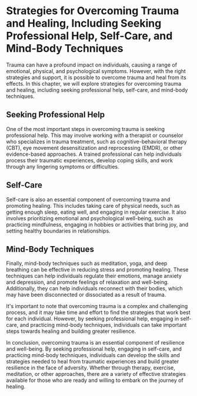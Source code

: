 Strategies for Overcoming Trauma and Healing, Including Seeking Professional Help, Self-Care, and Mind-Body Techniques
====================================================================================================================================================

Trauma can have a profound impact on individuals, causing a range of emotional, physical, and psychological symptoms. However, with the right strategies and support, it is possible to overcome trauma and heal from its effects. In this chapter, we will explore strategies for overcoming trauma and healing, including seeking professional help, self-care, and mind-body techniques.

Seeking Professional Help
-------------------------

One of the most important steps in overcoming trauma is seeking professional help. This may involve working with a therapist or counselor who specializes in trauma treatment, such as cognitive-behavioral therapy (CBT), eye movement desensitization and reprocessing (EMDR), or other evidence-based approaches. A trained professional can help individuals process their traumatic experiences, develop coping skills, and work through any lingering symptoms or difficulties.

Self-Care
---------

Self-care is also an essential component of overcoming trauma and promoting healing. This includes taking care of physical needs, such as getting enough sleep, eating well, and engaging in regular exercise. It also involves prioritizing emotional and psychological well-being, such as practicing mindfulness, engaging in hobbies or activities that bring joy, and setting healthy boundaries in relationships.

Mind-Body Techniques
--------------------

Finally, mind-body techniques such as meditation, yoga, and deep breathing can be effective in reducing stress and promoting healing. These techniques can help individuals regulate their emotions, manage anxiety and depression, and promote feelings of relaxation and well-being. Additionally, they can help individuals reconnect with their bodies, which may have been disconnected or dissociated as a result of trauma.

It's important to note that overcoming trauma is a complex and challenging process, and it may take time and effort to find the strategies that work best for each individual. However, by seeking professional help, engaging in self-care, and practicing mind-body techniques, individuals can take important steps towards healing and building greater resilience.

In conclusion, overcoming trauma is an essential component of resilience and well-being. By seeking professional help, engaging in self-care, and practicing mind-body techniques, individuals can develop the skills and strategies needed to heal from traumatic experiences and build greater resilience in the face of adversity. Whether through therapy, exercise, meditation, or other approaches, there are a variety of effective strategies available for those who are ready and willing to embark on the journey of healing.
